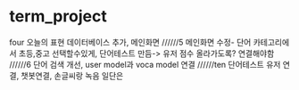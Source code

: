 # term_project

four 오늘의 표현 데이터베이스 추가, 메인화면 
//////5 메인화면 수정- 단어 카테고리에서 초등,중고 선택할수있게, 단어테스트 만듬-> 유저 점수 올라가도록? 연결해야함
//////6 단어 검색 개선, user model과 voca model 연결
//////ten 단어테스트 유저 연결, 챗봇연결, 손글씨랑 녹음 일단은 
